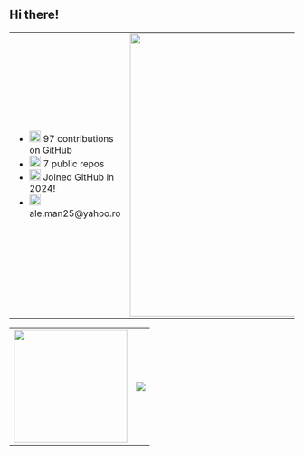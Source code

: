 ## Hi there!

<!--
**Man-Alexandra/Man-Alexandra** is a ✨ _special_ ✨ repository because its `README.md` (this file) appears on your GitHub profile.

Here are some ideas to get you started:

- 🔭 I’m currently working on ...
- 🌱 I’m currently learning ...
- 👯 I’m looking to collaborate on ...
- 🤔 I’m looking for help with ...
- 💬 Ask me about ...
- 📫 How to reach me: ...
- 😄 Pronouns: ...
- ⚡ Fun fact: ...
-->
<table>
<tr>
    <td>
      <ul>
        <li><img src="https://cdn-icons-png.flaticon.com/128/733/733553.png" width="20"/> 97 <!--(https://badges.pufler.dev/commits/all/Man-Alexandra)-->contributions on GitHub</li>
        <li><img src="https://cdn-icons-png.flaticon.com/128/9168/9168210.png" width="20"/> 7 public repos <!--(https://github.com/Man-Alexandra?tab=repositories)--></li>
        <li><img src="https://cdn-icons-png.flaticon.com/128/7471/7471685.png" width="20"/> Joined GitHub in 2024! <!--(https://badges.pufler.dev/years/Man-Alexandra)--></li>
        <li><img src="https://cdn-icons-png.flaticon.com/128/2530/2530217.png" width="20"/> ale.man25@yahoo.ro</li>
      </ul>
    </td>
    <td>
        <img src="https://github-readme-activity-graph.vercel.app/graph?username=Man-Alexandra&theme=react-dark" width="500"/>
    </td>
  </tr>
</table>
<table>
    <tr>
        <td>
            <img src="https://github-readme-stats.vercel.app/api/top-langs/?username=Man-Alexandra&layout=compact&theme=dark&count_private=true&cache_seconds=3600"&width="240" height="200"&hide_border=true/>
        </td>
        <td>
            <img src="https://github-readme-stats.vercel.app/api?username=Man-Alexandra&show_icons=true&count_private=true&theme=dark&icon_color=5ea9b3"&width="500"&height="200"&hide_border=true/>
        </td>
    </tr>
</table>



